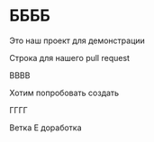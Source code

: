 # ББББ

Это наш проект для демонстрации

Строка для нашего pull request

ВВВВ

Хотим попробовать создать

ГГГГ

Ветка E доработка
